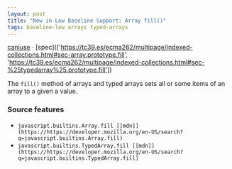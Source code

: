 ```yaml
---
layout: post
title: "New in Low Baseline Support: Array fill()"
tags: baseline-low arrays typed-arrays
---
```


[caniuse](https://caniuse.com/?search=array-fill) · [spec](['https://tc39.es/ecma262/multipage/indexed-collections.html#sec-array.prototype.fill', 'https://tc39.es/ecma262/multipage/indexed-collections.html#sec-%25typedarray%25.prototype.fill'])

The `fill()` method of arrays and typed arrays sets all or some items of an array to a given a value.

### Source features

- ``javascript.builtins.Array.fill [[mdn]](https://https://developer.mozilla.org/en-US/search?q=javascript.builtins.Array.fill)``
- ``javascript.builtins.TypedArray.fill [[mdn]](https://https://developer.mozilla.org/en-US/search?q=javascript.builtins.TypedArray.fill)``
